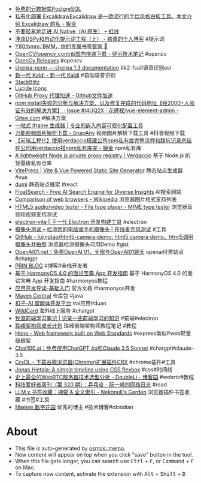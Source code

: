 - [免费的云数据库PostgreSQL ](https://juejin.cn/post/7411047482651951119)
- [私有化部署 ExcalidrawExcalidraw 是一款流行的手绘风格白板工具。本文介绍 Excalidraw 的私 - 掘金](https://juejin.cn/post/7398467468875857960)
- [不要轻易地走进 AI Native（AI 原生） – 虹线](https://1q43.blog/post/10736/)
- [浅谈DSPy和自动化提示词工程（上） - 铁蕾的个人博客](http://zhangtielei.com/posts/blog-dspy-internals-1.html) #提示词
- [Y80/bmm: BMM，你的专属书签管家 🤵](https://github.com/Y80/bmm)
- [OpenCV/opencv_contrib国内快速下载 - 绕云技术笔记](https://www.raoyunsoft.com/wordpress/index.php/2020/03/09/opencvdownload/) #opencv
- [OpenCv Releases](https://opencv.org/releases/) #opencv
- [sherpa-ncnn — sherpa 1.3 documentation](https://k2-fsa.github.io/sherpa/ncnn/index.html) #k2-fsa#语音识别asr
- [新一代 Kaldi - 新一代 Kaldi](https://k2-fsa.org/zh-CN/) #自动语音识别
- [StackBlitz](https://stackblitz.com/)
- [Lucide Icons](https://lucide.dev/guide/)
- [GitHub Proxy 代理加速 - Github文件加速](https://gh-proxy.com/)
- [npm install失败的分析与解决方案，以及修复完成的代码地址【经2000+人验证有效的解决方案】 · Issue #I4UQ2X · 花裤衩/vue-element-admin - Gitee.com](https://gitee.com/panjiachen/vue-element-admin) #解决方案
- [一站式 iframe 生成器 | 专业的嵌入内容可视化配置工具](https://iframegenerator.top/)
- [万能视频图片解析下载 - SnapAny](https://snapany.com/zh) 视频图片解析下载工具 #抖音视频下载
- [【前端工程化】使用verdaccio搭建公司npm私有库完整流程和踩坑记录总结在公司用verdaccio搭npm私有库完 - 掘金](https://juejin.cn/post/7096701542408912933) npm私有库
- [A lightweight Node.js private proxy registry | Verdaccio](https://verdaccio.org/zh-CN/zh-cn/) 基于 Node.js 的轻量级私有仓库
- [VitePress | Vite & Vue Powered Static Site Generator](https://vitejs.cn/vitepress/) 静态站点生成器 #vue
- [dumi](https://d.umijs.org/guide) 静态站点框架 #react
- [FloatSearch - Free AI Search Engine for Diverse Insights](https://floatsearch.ai/) AI搜索网站
- [Comparison of web browsers - Wikipedia](https://en.wikipedia.org/wiki/Comparison_of_web_browsers) 浏览器图片格式支持列表
- [HTML5 audio/video tester - File type player - MIME type tester](https://tools.woolyss.com/html5-audio-video-tester/) 浏览器音频和视频支持测试
- [electron-vite | 下一代 Electron 开发构建工具](https://cn.electron-vite.org/) #electron
- [摄像头测试 – 检测您的电脑或手机摄像头 | 在线麦克风测试](https://www.onlinemictest.com/zh/webcam-test/) #工具
- [GitHub - lujingtao/html5-camera-demo: html5 camera demo。html5调用摄像头并拍照](https://github.com/lujingtao/html5-camera-demo) 浏览器检测摄像头可用Demo #gist
- [OpenAI01.net：免费OpenAI 01，无限与OpenAI01聊天](https://openai01.net/zh) openai付费站点 #chatgpt
- [PRIN BLOG](https://prinsss.github.io/) #博客#全栈开发者
- [基于 HarmonyOS 4.0 的面试宝典 App 开发指南](https://harmonyos-next.github.io/interview-handbook-project/) 基于 HarmonyOS 4.0 的面试宝典 App 开发指南 #harmonyos教程
- [应用开发导读-基础入门](https://developer.huawei.com/consumer/cn/doc/harmonyos-guides-V5/application-dev-guide-V5) 官方文档 #harmonyos开发
- [Maven Central](https://central.sonatype.com) 仓库包 #java
- [扣子-AI 智能体开发平台](https://www.coze.cn/?cate_type=recommend) #ai应用#duan
- [WildCard](https://bewildcard.com/?code=JJDPH) 海外线上服务 #chatgpt
- [牧涯前端学习笔记 | 记录一些前端学习的知识](https://muyacode.github.io/FrontEndLearnNotes/) #前端#electron
- [珠峰架构师成长计划](http://www.zhufengpeixun.com/strong/html/0.module.html#t103.%20Webpack) 珠峰前端架构师教程笔记 #教程
- [Hono - Web framework built on Web Standards](https://hono.dev/) #express类似#web轻量级框架
- [Chat100.ai：免费使用ChatGPT 4o和Claude 3.5 Sonnet](https://chat100.ai/zh-CN) #chatgpt#claude-3.5
- [CrxDL - 下载谷歌浏览器(Chrome)扩展插件CRX](https://crxdl.com/) #chrome插件#工具
- [Jonas Hietala: A simple timeline using CSS flexbox](https://www.jonashietala.se/blog/2024/08/25/a_simple_timeline_using_css_flexbox/) #css#时间线
- [史上最全的WebRTC服务器技术选型分析 - DoubleLi - 博客园](https://www.cnblogs.com/lidabo/p/14442687.html) #webrtc#教程
- [科技爱好者周刊（第 320 期）：乒乓仓 - 阮一峰的网络日志](https://www.ruanyifeng.com/blog/2024/10/weekly-issue-320.html) #read
- [LLM x 书签收藏：摘要 & 全文索引 - Nekonull's Garden](https://nekonull.me/posts/llm_x_bookmark/) 浏览器插件书签收藏 #书签#工具
- [Maeiee 数字花园](https://garden.maxieewong.com/) 优秀的博主 #技术博客#obsidian

# About

- This file is auto-generated by [osmos::memo](https://github.com/osmoscraft/osmosmemo).
- New content will appear on top when you click "save" button in the tool.
- When this file gets longer, you can search use <kbd>Ctrl</kbd> + <kbd>F</kbd>, or <kbd>Command</kbd> + <kbd>F</kbd> on Mac.
- To capture now content, activate the extension with <kbd>Alt</kbd> + <kbd>Shift</kbd> + <kbd>D</kbd>
